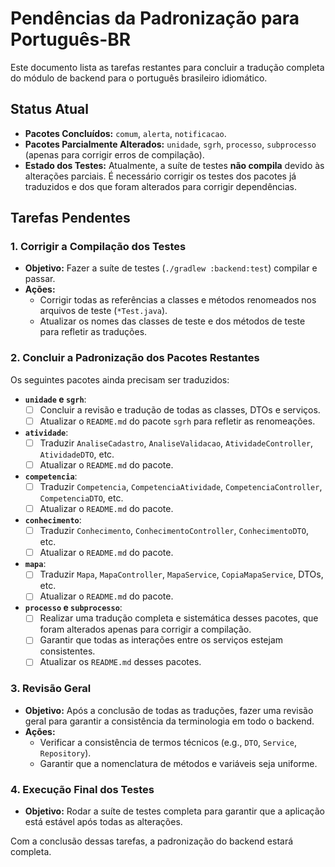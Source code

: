 # Pendências da Padronização para Português-BR

Este documento lista as tarefas restantes para concluir a tradução completa do módulo de backend para o português brasileiro idiomático.

## Status Atual
- **Pacotes Concluídos:** `comum`, `alerta`, `notificacao`.
- **Pacotes Parcialmente Alterados:** `unidade`, `sgrh`, `processo`, `subprocesso` (apenas para corrigir erros de compilação).
- **Estado dos Testes:** Atualmente, a suíte de testes **não compila** devido às alterações parciais. É necessário corrigir os testes dos pacotes já traduzidos e dos que foram alterados para corrigir dependências.

## Tarefas Pendentes

### 1. Corrigir a Compilação dos Testes
- **Objetivo:** Fazer a suíte de testes (`./gradlew :backend:test`) compilar e passar.
- **Ações:**
  - Corrigir todas as referências a classes e métodos renomeados nos arquivos de teste (`*Test.java`).
  - Atualizar os nomes das classes de teste e dos métodos de teste para refletir as traduções.

### 2. Concluir a Padronização dos Pacotes Restantes
Os seguintes pacotes ainda precisam ser traduzidos:

- **`unidade` e `sgrh`**:
  - [ ] Concluir a revisão e tradução de todas as classes, DTOs e serviços.
  - [ ] Atualizar o `README.md` do pacote `sgrh` para refletir as renomeações.

- **`atividade`**:
  - [ ] Traduzir `AnaliseCadastro`, `AnaliseValidacao`, `AtividadeController`, `AtividadeDTO`, etc.
  - [ ] Atualizar o `README.md` do pacote.

- **`competencia`**:
  - [ ] Traduzir `Competencia`, `CompetenciaAtividade`, `CompetenciaController`, `CompetenciaDTO`, etc.
  - [ ] Atualizar o `README.md` do pacote.

- **`conhecimento`**:
  - [ ] Traduzir `Conhecimento`, `ConhecimentoController`, `ConhecimentoDTO`, etc.
  - [ ] Atualizar o `README.md` do pacote.

- **`mapa`**:
  - [ ] Traduzir `Mapa`, `MapaController`, `MapaService`, `CopiaMapaService`, DTOs, etc.
  - [ ] Atualizar o `README.md` do pacote.

- **`processo` e `subprocesso`**:
  - [ ] Realizar uma tradução completa e sistemática desses pacotes, que foram alterados apenas para corrigir a compilação.
  - [ ] Garantir que todas as interações entre os serviços estejam consistentes.
  - [ ] Atualizar os `README.md` desses pacotes.

### 3. Revisão Geral
- **Objetivo:** Após a conclusão de todas as traduções, fazer uma revisão geral para garantir a consistência da terminologia em todo o backend.
- **Ações:**
  - Verificar a consistência de termos técnicos (e.g., `DTO`, `Service`, `Repository`).
  - Garantir que a nomenclatura de métodos e variáveis seja uniforme.

### 4. Execução Final dos Testes
- **Objetivo:** Rodar a suíte de testes completa para garantir que a aplicação está estável após todas as alterações.

Com a conclusão dessas tarefas, a padronização do backend estará completa.